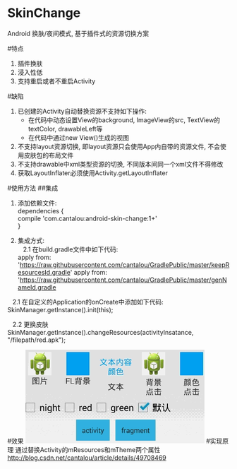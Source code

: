 # SkinChange
Android 换肤/夜间模式, 基于插件式的资源切换方案

#特点
1. 插件换肤</br>
2. 浸入性低</br>
3. 支持重启或者不重启Activity</br>

#缺陷
1. 已创建的Activity自动替换资源不支持如下操作:</br>
   <ul>
     <li> 在代码中动态设置View的background, ImageView的src, TextView的textColor, drawableLeft等</li>
     <li> 在代码中通过new View()生成的视图</li>
   </ul>
2. 不支持layout资源切换, 即layout资源只会使用App内自带的资源文件, 不会使用皮肤包的布局文件
3. 不支持drawable中xml类型资源的切换, 不同版本间同一个xml文件不得修改
4. 获取LayoutInflater必须使用Activity.getLayoutInflater

#使用方法
##集成
1. 添加依赖文件:</br>
    dependencies {</br>
        compile 'com.cantalou:android-skin-change:1+'</br>
    }</br>

2. 集成方式:</br>
    2.1 在build.gradle文件中如下代码:</br>
        apply from: 'https://raw.githubusercontent.com/cantalou/GradlePublic/master/keepResourcesId.gradle'
        apply from: 'https://raw.githubusercontent.com/cantalou/GradlePublic/master/genNameId.gradle
	
    2.1 在自定义的Application的onCreate中添加如下代码:</br>
        SkinManager.getInstance().init(this);</br>
	
    2.2 更换皮肤</br>
        SkinManager.getInstance().changeResources(activityInsatance, "/filepath/red.apk");

#效果
![image](https://github.com/cantalou/androidSkinChange/blob/master/jdfw.gif)
#实现原理
通过替换Activity的mResources和mTheme两个属性</br>
<a href="http://blog.csdn.net/cantalou/article/details/49708469">http://blog.csdn.net/cantalou/article/details/49708469</a>
